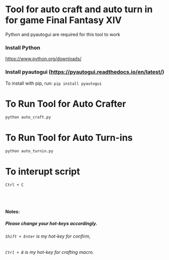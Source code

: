 # Tool for auto craft and auto turn in for game Final Fantasy XIV
Python and pyautogui are required for this tool to work

### Install Python
https://www.python.org/downloads/

### Install pyautogui (https://pyautogui.readthedocs.io/en/latest/)
To install with pip, run: ```pip install pyautogui```

# To Run Tool for Auto Crafter
```python auto_craft.py```

# To Run Tool for Auto Turn-ins
```python auto_turnin.py```

# To interupt script
```Ctrl + C```

<br/><br/>

#### Notes: 
##### Please change your hot-keys accordingly.
###### ```Shift + Enter``` is my hot-key for confirm, <br/>
###### ```Ctrl + B``` is my hot-key for crafting macro.

